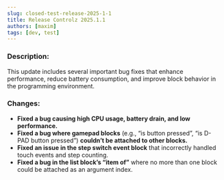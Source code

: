 ```yaml
---
slug: closed-test-release-2025-1-1
title: Release Controlz 2025.1.1
authors: [maxim]
tags: [dev, test]
---
```


### Description:

This update includes several important bug fixes that enhance performance, reduce battery consumption, and improve block behavior in the programming environment.

<!-- truncate -->

### Changes:

- **Fixed a bug causing high CPU usage, battery drain, and low performance.**
- **Fixed a bug where gamepad blocks** (e.g., “is button pressed”, “is D-PAD button pressed”) **couldn’t be attached to other blocks.**
- **Fixed an issue in the step switch event block** that incorrectly handled touch events and step counting.
- **Fixed a bug in the list block’s “item of”** where no more than one block could be attached as an argument index.
